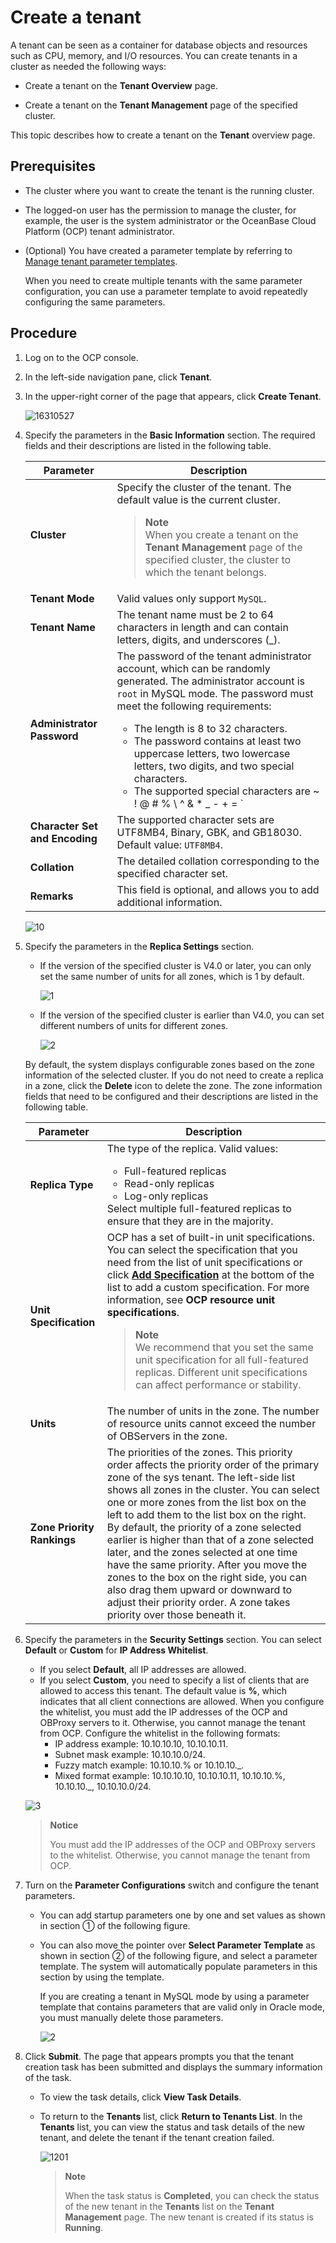 # Create a tenant

A tenant can be seen as a container for database objects and resources such as CPU, memory, and I/O resources. You can create tenants in a cluster as needed the following ways:

* Create a tenant on the **Tenant Overview** page.

* Create a tenant on the **Tenant Management** page of the specified cluster.

This topic describes how to create a tenant on the **Tenant** overview page.

## Prerequisites

* The cluster where you want to create the tenant is the running cluster.

* The logged-on user has the permission to manage the cluster, for example, the user is the system administrator or the OceanBase Cloud Platform (OCP) tenant administrator.

* (Optional) You have created a parameter template by referring to [Manage tenant parameter templates](../15.tenant-parameter-template-management.md).

   When you need to create multiple tenants with the same parameter configuration, you can use a parameter template to avoid repeatedly configuring the same parameters.

## Procedure

1. Log on to the OCP console.

2. In the left-side navigation pane, click **Tenant**.

3. In the upper-right corner of the page that appears, click **Create Tenant**.

   ![16310527](https://obbusiness-private.oss-cn-shanghai.aliyuncs.com/doc/img/ocp/403-ce/%E6%96%B0%E5%BB%BA%E7%A7%9F%E6%88%B7-1.png)

4. Specify the parameters in the **Basic Information** section. The required fields and their descriptions are listed in the following table.

   | **Parameter** | **Description** |
   |---------------|---|
   | **Cluster** | Specify the cluster of the tenant. The default value is the current cluster. <blockquote>**Note** </br>When you create a tenant on the **Tenant Management** page of the specified cluster, the cluster to which the tenant belongs. </blockquote> |
   | **Tenant Mode** | Valid values only support `MySQL`.  |
   | **Tenant Name** | The tenant name must be 2 to 64 characters in length and can contain letters, digits, and underscores (_).  |
   | **Administrator Password** | The password of the tenant administrator account, which can be randomly generated. The administrator account is `root` in MySQL mode. The password must meet the following requirements:<ul><li>The length is 8 to 32 characters.</li><li>The password contains at least two uppercase letters, two lowercase letters, two digits, and two special characters. </li><li>The supported special characters are ~ ! @ # % \ ^ & * _ - + = ` |
   | **Character Set and Encoding** | The supported character sets are UTF8MB4, Binary, GBK, and GB18030. Default value: `UTF8MB4`. |
   | **Collation** | The detailed collation corresponding to the specified character set.  |
   | **Remarks** | This field is optional, and allows you to add additional information.  |

   ![10](https://obbusiness-private.oss-cn-shanghai.aliyuncs.com/doc/img/ocp/403-ce/%E6%96%B0%E5%BB%BA%E7%A7%9F%E6%88%B7%E5%9F%BA%E7%A1%80%E4%BF%A1%E6%81%AF-1.png)

5. Specify the parameters in the **Replica Settings** section.

   * If the version of the specified cluster is V4.0 or later, you can only set the same number of units for all zones, which is 1 by default.

      ![1](https://obbusiness-private.oss-cn-shanghai.aliyuncs.com/doc/img/ocp/%E5%89%AF%E6%9C%AC%E8%AE%BE%E7%BD%AE.png)

   * If the version of the specified cluster is earlier than V4.0, you can set different numbers of units for different zones.

      ![2](https://obbusiness-private.oss-cn-shanghai.aliyuncs.com/doc/img/ocp/%E5%89%AF%E6%9C%AC%E8%AE%BE%E7%BD%AE-1.png)

   By default, the system displays configurable zones based on the zone information of the selected cluster. If you do not need to create a replica in a zone, click the **Delete** icon to delete the zone. The zone information fields that need to be configured and their descriptions are listed in the following table.

   | **Parameter** | **Description** |
   |----------------|------|
   | **Replica Type** | The type of the replica. Valid values: <ul><li>Full-featured replicas</li><li> Read-only replicas   </li><li> Log-only replicas</li></ul>    Select multiple full-featured replicas to ensure that they are in the majority.  |
   | **Unit Specification** | OCP has a set of built-in unit specifications. You can select the specification that you need from the list of unit specifications or click **[Add Specification](../../15.appendix-2/3.ocp-resource-unit-specifications.md)** at the bottom of the list to add a custom specification. For more information, see **OCP resource unit specifications**.<blockquote>**Note**</br>We recommend that you set the same unit specification for all full-featured replicas. Different unit specifications can affect performance or stability.</blockquote> |
   | **Units** | The number of units in the zone. The number of resource units cannot exceed the number of OBServers in the zone.  |
   | **Zone Priority Rankings** | The priorities of the zones. This priority order affects the priority order of the primary zone of the sys tenant.  The left-side list shows all zones in the cluster.  You can select one or more zones from the list box on the left to add them to the list box on the right. By default, the priority of a zone selected earlier is higher than that of a zone selected later, and the zones selected at one time have the same priority.  After you move the zones to the box on the right side, you can also drag them upward or downward to adjust their priority order. A zone takes priority over those beneath it. |

6. Specify the parameters in the **Security Settings** section.
   You can select **Default** or **Custom** for **IP Address Whitelist**.

   * If you select **Default**, all IP addresses are allowed.
   * If you select **Custom**, you need to specify a list of clients that are allowed to access this tenant. The default value is **%**, which indicates that all client connections are allowed.  When you configure the whitelist, you must add the IP addresses of the OCP and OBProxy servers to it. Otherwise, you cannot manage the tenant from OCP.  Configure the whitelist in the following formats:
      * IP address example: 10.10.10.10, 10.10.10.11.
      * Subnet mask example: 10.10.10.0/24.
      * Fuzzy match example: 10.10.10.% or 10.10.10._.
      * Mixed format example: 10.10.10.10, 10.10.10.11, 10.10.10.%, 10.10.10._, 10.10.10.0/24.

   ![3](https://obbusiness-private.oss-cn-shanghai.aliyuncs.com/doc/img/ocp/%E8%AE%BE%E7%BD%AE%E7%99%BD%E5%90%8D%E5%8D%95.png)

   > **Notice**
   >
   > You must add the IP addresses of the OCP and OBProxy servers to the whitelist. Otherwise, you cannot manage the tenant from OCP.

7. Turn on the **Parameter Configurations** switch and configure the tenant parameters.

   * You can add startup parameters one by one and set values as shown in section ① of the following figure.

   * You can also move the pointer over **Select Parameter Template** as shown in section ② of the following figure, and select a parameter template. The system will automatically populate parameters in this section by using the template.

      If you are creating a tenant in MySQL mode by using a parameter template that contains parameters that are valid only in Oracle mode, you must manually delete those parameters.

       ![2](https://help-static-aliyun-doc.aliyuncs.com/assets/img/en-US/1379353461/p394052.png)

8. Click **Submit**.
      The page that appears prompts you that the tenant creation task has been submitted and displays the summary information of the task.

    * To view the task details, click **View Task Details**.
    * To return to the **Tenants** list, click **Return to Tenants List**. In the **Tenants** list, you can view the status and task details of the new tenant, and delete the tenant if the tenant creation failed.

      ![1201](https://obbusiness-private.oss-cn-shanghai.aliyuncs.com/doc/img/ocp/%E5%88%9B%E5%BB%BA%E6%88%90%E5%8A%9F.png)

      > **Note**
      >
      > When the task status is **Completed**, you can check the status of the new tenant in the **Tenants** list on the **Tenant Management** page. The new tenant is created if its status is **Running**.
